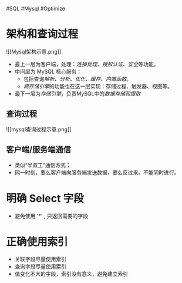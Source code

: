 #SQL #Mysql #Optimize

# 架构和查询过程
![[Mysql架构示意.png]]

- 最上一层为客户端，处理：*连接处理、授权认证、安全*等功能。
- 中间层为 MySQL 核心服务：
	- 包括查询*解析、分析、优化、缓存、内置函数*。
	- *跨存储引擎*的功能也在这一层实现：存储过程、触发器、视图等。
- 最下一层为*存储引擎*，负责MySQL中的*数据存储和提取*

## 查询过程
![[mysql查询过程示意.png]]

## 客户端/服务端通信
- 类似“半双工”通信方式；
- 同一时刻，要么客户端向服务端发送数据，要么反过来。不能同时进行。


# 明确 Select 字段
- 避免使用 '\*' , 只返回需要的字段


# 正确使用索引
- 关联字段尽量使用索引
- 查询字段尽量使用索引
- 值变化不大的字段，索引没有意义，避免建立索引